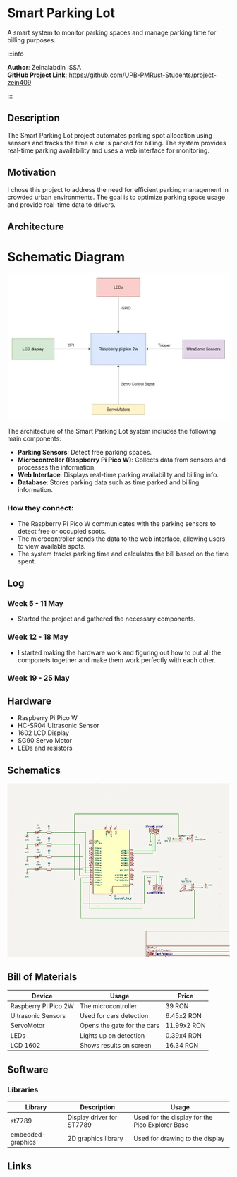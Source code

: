# Smart Parking Lot

 A smart system to monitor parking spaces and manage parking time for billing purposes.

:::info

**Author**: Zeinalabdin ISSA \
**GitHub Project Link**: https://github.com/UPB-PMRust-Students/project-zein409

:::
## Description

The Smart Parking Lot project automates parking spot allocation using sensors and tracks the time a car is parked for billing. The system provides real-time parking availability and uses a web interface for monitoring.

## Motivation

I chose this project to address the need for efficient parking management in crowded urban environments. The goal is to optimize parking space usage and provide real-time data to drivers.

## Architecture

# Schematic Diagram

![Architecture Diagram](SchematicDiagram.webp)

The architecture of the Smart Parking Lot system includes the following main components:
- **Parking Sensors**: Detect free parking spaces.
- **Microcontroller (Raspberry Pi Pico W)**: Collects data from sensors and processes the information.
- **Web Interface**: Displays real-time parking availability and billing info.
- **Database**: Stores parking data such as time parked and billing information.

### How they connect:
- The Raspberry Pi Pico W communicates with the parking sensors to detect free or occupied spots.
- The microcontroller sends the data to the web interface, allowing users to view available spots.
- The system tracks parking time and calculates the bill based on the time spent.

## Log

### Week 5 - 11 May
- Started the project and gathered the necessary components.

### Week 12 - 18 May
- I started making the hardware work and figuring out how to put all the componets together and make them work perfectly with each other.
### Week 19 - 25 May

## Hardware

- Raspberry Pi Pico W
- HC-SR04 Ultrasonic Sensor
- 1602 LCD Display
- SG90 Servo Motor
- LEDs and resistors

## Schematics

![KiSchematic Diagram](KiSchematic.webp) 

## Bill of Materials

| Device                | Usage                        |    Price    |
|-----------------------|------------------------------|-------------|
| Raspberry Pi Pico 2W  | The microcontroller          | 39      RON |
| Ultrasonic Sensors    | Used for cars detection      | 6.45x2  RON |
| ServoMotor            | Opens the gate for the cars  | 11.99x2 RON |
| LEDs                  | Lights up on detection       | 0.39x4  RON |
| LCD 1602              | Shows results on screen      | 16.34   RON |

## Software

### Libraries

| Library              | Description                   | Usage                                |
|----------------------|-------------------------------|--------------------------------------|
| st7789               | Display driver for ST7789     | Used for the display for the Pico Explorer Base |
| embedded-graphics    | 2D graphics library           | Used for drawing to the display     |

## Links
